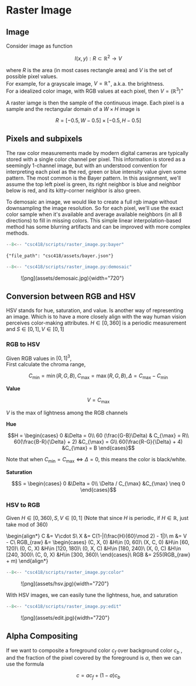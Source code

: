 # Raster Image



## Image
Consider image as function

$$I(x, y): R\subset \mathbb R^2 \rightarrow V$$

where $R$ is the area (in most cases rectangle area) and $V$ is the set of possible pixel values.   
For example, for a grayscale image, $V= \mathbb R^+$, a.k.a. the brightness.  
For a idealized color image, with RGB values at each pixel, then $V=(\mathbb R^3)^+$

A raster iamge is then the sample of the continuous image. Each pixel is a sample and the rectangular domain of a $W\times H$ image is 

$$R = [-0.5, W-0.5]\times [-0.5, H-0.5]$$

## Pixels and subpixels
The raw color measurements made by modern digital cameras are typically stored with a single color channel per pixel. This information is stored as a seemingly 1-channel image, but with an understood convention for interpreting each pixel as the red, green or blue intensity value given some pattern. The most common is the Bayer pattern. In this assignment, we'll assume the top left pixel is green, its right neighbor is blue and neighbor below is red, and its kitty-corner neighbor is also green.


To demosaic an image, we would like to create a full rgb image without downsampling the image resolution. So for each pixel, we'll use the exact color sample when it's available and average available neighbors (in all 8 directions) to fill in missing colors. This simple linear interpolation-based method has some blurring artifacts and can be improved with more complex methods.

```python title="Simulate Bayer Filter"
--8<-- "csc418/scripts/raster_image.py:bayer"
```

```plotly
{"file_path": "csc418/assets/bayer.json"}
```


```python title="Demosaic"
--8<-- "csc418/scripts/raster_image.py:demosaic"
```

<figure markdown>
  ![png](assets/demosaic.jpg){width="720"}
</figure>

## Conversion between RGB and HSV

HSV stands for hue, saturation, and value. Is another way of representing an image. Which is to have a more closely align with the way human vision perceives color-making attributes. $H\in [0, 360]$ is a periodic measurement and $S\in [0, 1], V\in[0, 1]$

### RGB to HSV
Given RGB values in $[0, 1]^3$,  
First calculate the chroma range, 

$$C_{\min} = \min(R, G,B), C_{\max} = \max(R, G, B), \Delta = C_{\max} - C_{\min}$$


__Value__

$$V = C_{\max}$$

$V$ is the max of lightness among the RGB channels

__Hue__

$$H = \begin{cases}
0 &\Delta = 0\\
60 (\frac{G-B}\Delta) & C_{\max} = R\\
60(\frac{B-R}{\Delta} + 2) &C_{\max} = G\\
60(\frac{R-G}{\Delta} + 4) &C_{\max} = B
\end{cases}$$

Note that when $C_{\min} = C_{\max}\Leftrightarrow \Delta = 0$, this means the color is black/white.  

__Saturation__ 

$$S = \begin{cases}
0 &\Delta = 0\\
\Delta / C_{\max} &C_{\max} \neq 0
\end{cases}$$

### HSV to RGB
Given $H\in [0, 360), S, V \in [0,1]$ (Note that since $H$ is periodic, if $H\in \mathbb R$, just take mod of 360)  

\begin{align*}
C &= V\cdot S\\
X &= C(1-|(\frac{H}{60}\mod 2) - 1|)\\
m &= V - C\\
RGB_{raw} &= \begin{cases}
(C, X, 0) &H\in [0, 60)\\
(X, C, 0) &H\in [60, 120)\\
(0, C, X) &H\in [120, 180)\\
(0, X, C) &H\in [180, 240)\\
(X, 0, C) &H\in [240, 300)\\
(C, 0, X) &H\in [300, 360)\\
\end{cases}\\
RGB &= 255(RGB_{raw} + m)
\end{align*}


```python
--8<-- "csc418/scripts/raster_image.py:color"
```

<figure markdown>
  ![png](assets/hsv.jpg){width="720"}
</figure>
    


With HSV images, we can easily tune the lightness, hue, and saturation


```python
--8<-- "csc418/scripts/raster_image.py:edit"
```
    
<figure markdown>
  ![png](assets/edit.jpg){width="720"}
</figure>

## Alpha Compositing

If we want
to composite a foreground color $c_f$ over background color $c_b$ , and the fraction of
the pixel covered by the foreground is $\alpha$, then we can use the formula 

$$c = ac_f + (1-a) c_b$$
